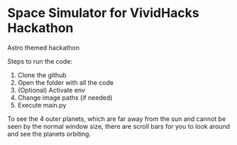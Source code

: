 # Space Simulator for VividHacks Hackathon

Astro themed hackathon

Steps to run the code:

1. Clone the github
2. Open the folder with all the code
3. (Optional) Activate env
4. Change image paths (if needed)
5. Execute main.py

To see the 4 outer planets, which are far away from the sun and cannot be seen by the normal window size, there are scroll bars for you to look around and see the planets orbiting.
